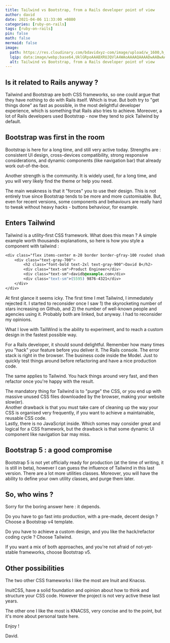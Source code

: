 ```yaml
---
title: Tailwind vs Bootstrap, from a Rails developer point of view
author: david
date: 2021-04-06 11:33:00 +0800
categories: [ruby-on-rails]
tags: [ruby-on-rails]
pin: false
math: false
mermaid: false
image:
  path: https://res.cloudinary.com/bdavidxyz-com/image/upload/w_1600,h_836,q_100/l_text:Karla_72_bold:Tailwind%20vs%20Bootstrap%20%20from%20a%20Rails%20developer%20point%20of%20view,co_rgb:ffe4e6,c_fit,w_1400,h_240/fl_layer_apply,g_south_west,x_100,y_180/l_text:Karla_48:A%20Ruby-on-Rails%20tutorial,co_rgb:ffe4e680,c_fit,w_1400/fl_layer_apply,g_south_west,x_100,y_100/newblog/globals/bg_me.jpg
  lqip: data:image/webp;base64,UklGRpoAAABXRUJQVlA4WAoAAAAQAAAADwAABwAAQUxQSDIAAAARL0AmbZurmr57yyIiqE8oiG0bejIYEQTgqiDA9vqnsUSI6H+oAERp2HZ65qP/VIAWAFZQOCBCAAAA8AEAnQEqEAAIAAVAfCWkAALp8sF8rgRgAP7o9FDvMCkMde9PK7euH5M1m6VWoDXf2FkP3BqV0ZYbO6NA/VFIAAAA
  alt: Tailwind vs Bootstrap, from a Rails developer point of view
---
```


## Is it related to Rails anyway ?  
  
Tailwind and Bootstrap are both CSS frameworks, so one could argue that they have nothing to do with Rails itself. Which is true. But both try to "get things done" as fast as possible, in the most delightful developer experience, which is something that Rails also tries to achieve. Moreover, a lot of Rails developers used Bootstrap - now they tend to pick Tailwind by default.  
  
## Bootstrap was first in the room  
  
Bootstrap is here for a long time, and still very active today. Strengths are : consistent UI design, cross-devices compatibility, strong responsive considerations, and dynamic components (like navigation bar) that already work out-of-the-box.  
  
Another strength is the community. It is widely used, for a long time, and you will very likely find the theme or help you need.  
  
The main weakness is that it "forces" you to use their design. This is not entirely true since Bootstrap tends to be more and more customisable. But, even for recent versions, some components and behaviours are really hard to tweak without heavy hacks - buttons behaviour, for example.  
  
## Enters Tailwind  
  
Tailwind is a utility-first CSS framework. What does this mean ? A simple example worth thousands explanations, so here is how you style a component with tailwind :  

```css
<div class="flex items-center m-20 border border-gfray-100 rouded shadow p-3">    
    <div class="text-gray-700">
        <h2 class="font-bold text-2xl text-gray-900">David B</h2>
        <div class="text-sm">Product Engineer</div>
        <div class="text-sm">davidb@example.com</div>
        <div class="text-sm">(5595) 9876-4321</div>
    </div>
</div>  
```

At first glance it seems icky. The first time I met Tailwind, I immediately rejected it. I started to reconsider once I saw 1) the skyrocketing number of stars increasing on Github, and 2) the number of well-known people and agencies using it. Probably both are linked, but anyway. I had to reconsider my opinions.
  
What I love with TailWind is the ability to experiment, and to reach a custom design in the fastest possible way.  
  
For a Rails developer, it should sound delightful. Remember how many times you "hack" your feature before you deliver it. The Rails console. The error stack is right in the browser. The business code inside the Model. Just to quickly test things around before refactoring and have a nice production code.  
  
The same applies to Tailwind. You hack things around very fast, and then refactor once you're happy with the result.  
  
The mandatory thing for Tailwind is to "purge" the CSS, or you end up with massive unused CSS files downloaded by the browser, making your website slow(er).  
Another drawback is that you must take care of cleaning up the way your CSS is organised very frequently, if you want to achieve a maintainable, reusable CSS code.  
Lastly, there is no JavaScript inside. Which somes may consider great and logical for a CSS framework, but the drawback is that some dynamic UI component like navigation bar may miss.  
  
  
## Bootstrap 5 : a good compromise  
  
Bootstrap 5 is not yet officially ready for production (at the time of writing, it is still in beta), however I can guess the influence of Tailwind in this last version. There are a lot more utilities classes. Moreover, you will have the ability to define your own utility classes, and purge them later.
  
## So, who wins ?  
  
Sorry for the boring answer here : it depends.  
  
Do you have to go fast into production, with a pre-made, decent design ? Choose a Bootstrap v4 template.  
  
Do you have to achieve a custom design, and you like the hack/refactor coding cycle ? Choose Tailwind.  
  
If you want a mix of both approaches, and you're not afraid of not-yet-stable frameworks, choose Bootstrap v5.  
  
  
## Other possibilities  
  
The two other CSS frameworks I like the most are Inuit and Knacss.  
  
InuitCSS, have a solid foundation and opinion about how to think and structure your CSS code. However the project is not very active these last years.  
  
The other one I like the most is KNACSS, very concise and to the point, but it's more about personal taste here.  
  
Enjoy !  
  
David.